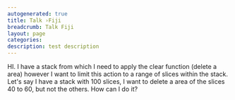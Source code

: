```yaml
---
autogenerated: true
title: Talk ›Fiji
breadcrumb: Talk Fiji
layout: page
categories: 
description: test description
---
```


HI. I have a stack from which I need to apply the clear function (delete a area) however I want to limit this action to a range of slices within the stack. Let's say I have a stack with 100 slices, I want to delete a area of the slices 40 to 60, but not the others. How can I do it?
